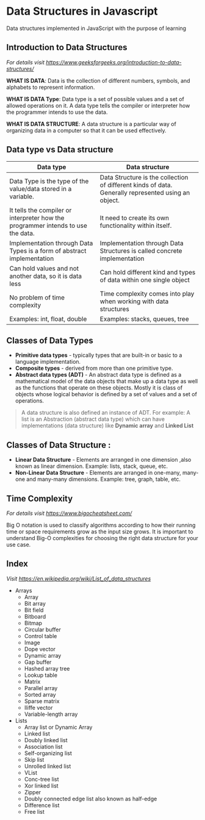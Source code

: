 # Data Structures in Javascript
Data structures implemented in JavaScript with the purpose of learning

## Introduction to Data Structures
*For details visit https://www.geeksforgeeks.org/introduction-to-data-structures/*

**WHAT IS DATA**: Data is the collection of different numbers, symbols, and alphabets to represent information.

**WHAT IS DATA Type**: Data type is a set of possible values and a set of allowed operations on it. A data type tells the compiler or interpreter how the programmer intends to use the data.

**WHAT IS DATA STRUCTURE**: A data structure is a particular way of organizing data in a computer so that it can be used effectively.

## Data type vs Data structure
| Data type  | Data structure |
| ------------- | ------------- |
| Data Type is the type of the value/data stored in a variable. | Data Structure is the collection of different kinds of data. Generally represented using an object. |
| It tells the compiler or interpreter how the programmer intends to use the data. | It need to create its own functionality within itself. |
|Implementation through Data Types is a form of abstract implementation  | Implementation through Data Structures is called concrete implementation  |
| Can hold values and not another data, so it is data less | Can hold different kind and types of data within one single object |
| No problem of time complexity	| 	Time complexity comes into play when working with data structures |
| Examples: int, float, double	| Examples: stacks, queues, tree |

## Classes of Data Types
- **Primitive data types** - typically types that are built-in or basic to a language implementation.
- **Composite types** - derived from more than one primitive type.
- **Abstract data types (ADT)** - An abstract data type is defined as a mathematical model of the data objects that make up a data type as well as the functions that operate on these objects. Mostly it is class of objects whose logical behavior is defined by a set of values and a set of operations.

> A data structure is also defined an instance of ADT. For example: A list is an Abstraction (abstract data type) which can have implementations (data structure) like **Dynamic array** and **Linked List**

## Classes of Data Structure :
- **Linear Data Structure** - Elements are arranged in one dimension ,also known as linear dimension. Example: lists, stack, queue, etc.
- **Non-Linear Data Structure** -  Elements are arranged in one-many, many-one and many-many dimensions. Example: tree, graph, table, etc.


## Time Complexity
*For details visit https://www.bigocheatsheet.com/*

Big O notation is used to classify algorithms according to how their running time or space requirements grow as the input size grows. It is important to understand Big-O complexities for choosing the right data structure for your use case.

## Index
*Visit https://en.wikipedia.org/wiki/List_of_data_structures*

- Arrays
  - Array
  - Bit array
  - Bit field
  - Bitboard
  - Bitmap
  - Circular buffer
  - Control table
  - Image
  - Dope vector
  - Dynamic array
  - Gap buffer
  - Hashed array tree
  - Lookup table
  - Matrix
  - Parallel array
  - Sorted array
  - Sparse matrix
  - Iliffe vector
  - Variable-length array
- Lists
  - Array list or Dynamic Array
  - Linked list
  - Doubly linked list
  - Association list
  - Self-organizing list
  - Skip list
  - Unrolled linked list
  - VList
  - Conc-tree list
  - Xor linked list
  - Zipper
  - Doubly connected edge list also known as half-edge
  - Difference list
  - Free list